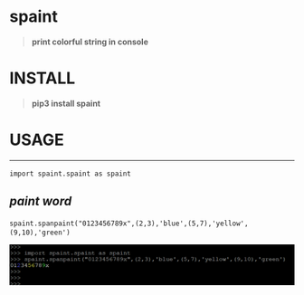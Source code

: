 # spaint
>__print colorful string in console__

# INSTALL
>__pip3 install spaint__

# USAGE
-----------------------------------------------------------------------

    import spaint.spaint as spaint

## _paint word_

    spaint.spanpaint("0123456789x",(2,3),'blue',(5,7),'yellow',(9,10),'green')
![](spaint/Images/spanpaint.0.png)
  
